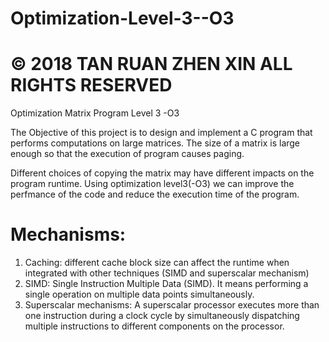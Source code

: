 # Optimization-Level-3--O3
# © 2018 TAN RUAN ZHEN XIN ALL RIGHTS RESERVED

Optimization Matrix Program Level 3 -O3

The Objective of this project is to design and implement a C program that performs computations on large matrices. 
The size of a matrix is large enough so that the execution of program causes paging.

Different choices of copying the matrix may have different impacts on the program runtime. 
Using optimization level3(-O3) we can improve the perfmance of the code and reduce the execution time of the program. 

# Mechanisms:
1.	Caching: different cache block size can affect the runtime when integrated with other techniques (SIMD and superscalar mechanism)
2.	SIMD: Single Instruction Multiple Data (SIMD). It means performing a single operation on multiple data points simultaneously.
3.	Superscalar mechanisms: A superscalar processor executes more than one instruction 
during a clock cycle by simultaneously dispatching multiple instructions to different components on the processor. 
